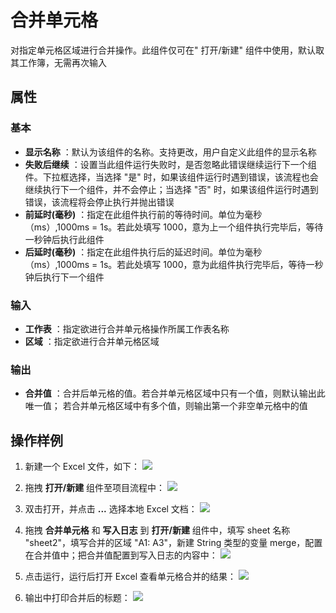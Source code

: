 # 合并单元格

对指定单元格区域进行合并操作。此组件仅可在&quot; 打开/新建&quot; 组件中使用，默认取其工作簿，无需再次输入

## 属性

### 基本

- **显示名称** ：默认为该组件的名称。支持更改，用户自定义此组件的显示名称
- **失败后继续** ：设置当此组件运行失败时，是否忽略此错误继续运行下一个组件。下拉框选择，当选择 "是" 时，如果该组件运行时遇到错误，该流程也会继续执行下一个组件，并不会停止；当选择 "否" 时，如果该组件运行时遇到错误，该流程将会停止执行并抛出错误
- **前延时(毫秒)** ：指定在此组件执行前的等待时间。单位为毫秒（ms）,1000ms = 1s。若此处填写 1000，意为上一个组件执行完毕后，等待一秒钟后执行此组件
- **后延时(毫秒)** ：指定在此组件执行后的延迟时间。单位为毫秒（ms）,1000ms = 1s。若此处填写 1000，意为此组件执行完毕后，等待一秒钟后执行下一个组件


### 输入

- **工作表** ：指定欲进行合并单元格操作所属工作表名称
- **区域** ：指定欲进行合并单元格区域

### 输出

- **合并值** ：合并后单元格的值。若合并单元格区域中只有一个值，则默认输出此唯一值；
若合并单元格区域中有多个值，则输出第一个非空单元格中的值

## 操作样例

1. 新建一个 Excel 文件，如下：
![](https://docimages.blob.core.chinacloudapi.cn/images/Activities/MergeCells1.png)

2. 拖拽 **打开/新建** 组件至项目流程中：
![](https://docimages.blob.core.chinacloudapi.cn/images/Activities/OpenExcel1.png)

3. 双击打开，并点击 **...** 选择本地 Excel 文档：
![](https://docimages.blob.core.chinacloudapi.cn/images/Activities/OpenExcel2.png)

4. 拖拽 **合并单元格** 和 **写入日志** 到 **打开/新建** 组件中，填写 sheet 名称 "sheet2"，填写合并的区域 "A1: A3"，新建 String 类型的变量 merge，配置在合并值中；把合并值配置到写入日志的内容中：
![](https://docimages.blob.core.chinacloudapi.cn/images/Activities/MergeCells2.png)

5. 点击运行，运行后打开 Excel 查看单元格合并的结果：
![](https://docimages.blob.core.chinacloudapi.cn/images/Activities/MergeCells3.png)

6. 输出中打印合并后的标题：
![](https://docimages.blob.core.chinacloudapi.cn/images/Activities/MergeCells4.png)